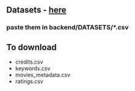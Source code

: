 ## Datasets - [here](https://www.kaggle.com/rounakbanik/the-movies-dataset)

### paste them in backend/DATASETS/\*.csv

## To download

- credits.csv
- keywords.csv
- movies_metadata.csv
- ratings.csv
